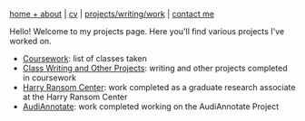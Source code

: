 [home + about](index.md)  |     [cv](cv.md)    |    [projects/writing/work](projects.md)   |    [contact me](contact.md)


Hello! Welcome to my projects page. Here you'll find various projects I've worked on.

* [Coursework](coursework.html): list of classes taken
* [Class Writing and Other Projects](writing-projects.md): writing and other projects completed in coursework
* [Harry Ransom Center](./harry-ransom-center.md): work completed as a graduate research associate at the Harry Ransom Center
* [AudiAnnotate](./audiannotate.md): work completed working on the AudiAnnotate Project
